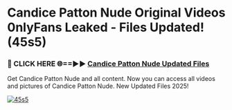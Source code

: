 # Candice Patton Nude Original Videos 0nlyFans Leaked - Files Updated! (45s5)

<h3>🔴 CLICK HERE 🌐==►► <a href="https://tinyurl.com/yrmya6cz" rel="nofollow">Candice Patton Nude Updated Files</a></h3>

Get Candice Patton Nude and all content. Now you can access all videos and pictures of Candice Patton Nude. New Updated Files 2025!

[![45s5](https://i.imgur.com/FMdXYCs.gif)](https://tinyurl.com/yrmya6cz)
